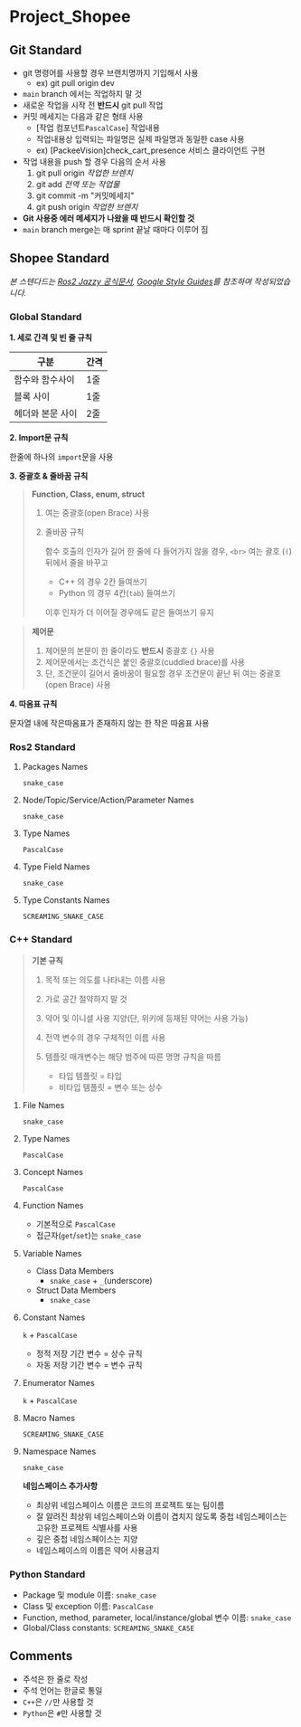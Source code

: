 # Project_Shopee

## Git Standard
- git 명령어를 사용할 경우 브랜치명까지 기입해서 사용
  - ex) git pull origin dev
- `main` branch 에서는 작업하지 말 것
- 새로운 작업을 시작 전 __반드시__ git pull 작업 
- 커밋 메세지는 다음과 같은 형태 사용
  - [작업 컴포넌트`PascalCase`] 작업내용
  - 작업내용상 입력되는 파일명은 실제 파일명과 동일한 case 사용
  - ex) [PackeeVision]check_cart_presence 서비스 클라이언트 구현
- 작업 내용을 push 할 경우 다음의 순서 사용<br>
    1. git pull origin _작업한 브렌치_
    2. git add _전역 또는 작업물_
    3. git commit -m "커밋메세지"
    4. git push origin _작업한 브렌치_
- __Git 사용중 에러 메세지가 나왔을 때 반드시 확인할 것__
- `main` branch merge는 매 sprint 끝날 때마다 이루어 짐

## Shopee Standard

_본 스텐다드는 [Ros2 Jazzy 공식문서](https://docs.ros.org/en/jazzy/The-ROS2-Project/Contributing/Code-Style-Language-Versions.html), [Google Style Guides](https://google.github.io/styleguide/)를 참조하여 작성되었습니다._

### Global Standard

__1. 세로 간격 및 빈 줄 규칙__

| 구분             | 간격 |
| ---------------- | ---- |
| 함수와 함수사이  | 1줄  |
| 블록 사이        | 1줄  |
| 헤더와 본문 사이 | 2줄  |

__2. Import문 규칙__

한줄에 하나의 ``import``문을 사용

__3. 중괄호 & 줄바꿈 규칙__

> __Function, Class, enum, struct__
>
> 1. 여는 중괄호(open Brace) 사용
>
> <!--
>
> ~~~
> void MyFunction()
> {
>    ...body...
> }
>
> class Robot
> {
> public:
>   void Move();
> };
> ~~~
>
> -->
>
> 2. 줄바꿈 규칙
>
>    함수 호출의 인자가 길어 한 줄에 다 들어가지 않을 경우, `<br>`
>    여는 괄호 (``(``) 뒤에서 줄을 바꾸고
>
>    - C++ 의 경우 2칸 들여쓰기
>    - Python 의 경우 4칸(``tab``) 들여쓰기
>
>    이후 인자가 더 이어질 경우에도 같은 들여쓰기 유지

> __제어문__
>
> 1. 제어문의 본문이 한 줄이라도 __반드시__ 중괄호 ``{}`` 사용
> 2. 제어문에서는 조건식은 붙인 중괄호(cuddled brace)를 사용
> 3. 단, 조건문이 길어서 줄바꿈이 필요할 경우 조건문이 끝난 뒤 여는 중괄호(open Brace) 사용

__4. 따옴표 규칙__

문자열 내에 작은따옴표가 존재하지 않는 한 작은 따옴표 사용

### Ros2 Standard

1. Packages Names

   `snake_case`
2. Node/Topic/Service/Action/Parameter Names

   `snake_case`
3. Type Names

   `PascalCase`
4. Type Field Names

   `snake_case`
5. Type Constants Names

   `SCREAMING_SNAKE_CASE`

### C++ Standard

> __기본 규칙__
>
> 1. 목적 또는 의도를 나타내는 이름 사용
> 2. 가로 공간 절약하지 말 것
> 3. 약어 및 이니셜 사용 지양(단, 위키에 등재된 약어는 사용 가능)
> 4. 전역 변수의 경우 구체적인 이름 사용
> 5. 템플릿 매개변수는 해당 범주에 따른 명명 규칙을 따름
>
>    - 타입 템플릿 = 타입
>    - 비타입 템플릿 = 변수 또는 상수

1. File Names

   `snake_case`

2. Type Names

   `PascalCase`

3. Concept Names

   `PascalCase`

4. Function Names

   - 기본적으로 `PascalCase`
   - 접근자(`get`/`set`)는 `snake_case`

5. Variable Names

   - Class Data Members
     - `snake_case` + `_`(underscore)
   - Struct Data Members
     - `snake_case`

6. Constant Names

   `k` + `PascalCase`

   - 정적 저장 기간 변수 = 상수 규칙
   - 자동 저장 기간 변수 = 변수 규칙

7. Enumerator Names

   `k` + `PascalCase`

8. Macro Names

   `SCREAMING_SNAKE_CASE`

9. Namespace Names

   `snake_case`

   __네임스페이스 추가사항__

   - 최상위 네임스페이스 이름은 코드의 프로젝트 또는 팀이름
   - 잘 알려진 최상위 네임스페이스와 이름이 겹치지 않도록 중첩 네임스페이스는 고유한 프로젝트 식별사를 사용
   - 깊은 중첩 네임스페이스는 지양
   - 네임스페이스의 이름은 약어 사용금지

### Python Standard

- Package 및 module 이름: `snake_case`
- Class 및 exception 이름: `PascalCase`
- Function, method, parameter, local/instance/global 변수 이름: `snake_case`
- Global/Class constants: `SCREAMING_SNAKE_CASE`

## Comments

- 주석은 한 줄로 작성
- 주석 언어는 한글로 통일
- `C++`은 `//`만 사용할 것
- `Python`은 `#`만 사용할 것
